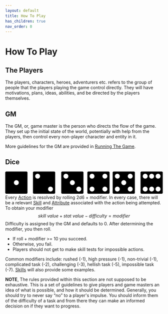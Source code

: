 ```yaml
---
layout: default
title: How To Play
has_children: true
nav_order: 0
---
```

# How To Play
## The Players
The players, characters, heroes, adventurers etc. refers to the group of people that the players playing the game control directly. They will have motivations, plans, ideas, abilities, and be directed by the players themselves.

## GM
The GM, or, game master is the person who directs the flow of the game. They set up the initial state of the world, potentially with help from the players, then control every non-player character and entity in it.

More guidelines for the GM are provided in [Running The Game](Running-The-Game).

## Dice
![dice-icons](Content/dice-icons.svg)
Every [Action](Terminology#Action) is resolved by rolling 2d6 + modifier. In every case, there will be a relevant [Skill](Skills) and [Attribute](Attributes) associated with the action being attempted. To obtain your modifier
$$skill\ value + stat\ value - difficulty = modifier$$ 
Difficulty is assigned by the GM and defaults to 0. After determining the modifier, you then roll. 
* If roll + modifier >= 10 you succeed.
* Otherwise, you fail.
* Players should not get to make skill tests for impossible actions.

Common modifiers include: rushed (-1), high pressure (-1), non-trivial (-1), complicated task (-2), challenging (-3), hellish task (-5), impossible task (-7). [Skills](Core/Skills) will also provide some examples.

**NOTE**, The rules provided within this section are not supposed to be exhaustive. This is a set of guidelines to give players and game masters an idea of what is possible, and how it should be determined. Generally, you should try to never say “no” to a player's impulse. You should inform them of the difficulty of a task and from there they can make an informed decision on if they want to progress.